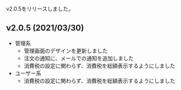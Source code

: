 v2.0.5をリリースしました。

## v2.0.5 (2021/03/30)

- 管理系
  - 管理画面のデザインを更新しました
  - 注文の通知に、メールでの通知を追加しました
  - 消費税の設定に関わらず、消費税を総額表示するようにしました
- ユーザー系
  - 消費税の設定に関わらず、消費税を総額表示するようにしました
